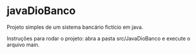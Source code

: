 # javaDioBanco
Projeto simples de um sistema bancário fictício em java.

Instruções para rodar o projeto: abra a pasta src/JavaDioBanco e execute o arquivo main.
